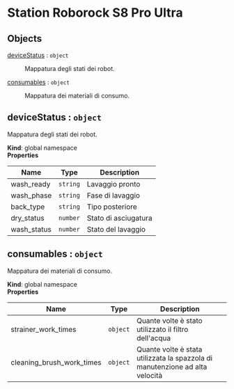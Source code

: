 # Station Roborock S8 Pro Ultra

## Objects

<dl>
<dt><a href="#deviceStatus">deviceStatus</a> : <code>object</code></dt>
<dd><p>Mappatura degli stati dei robot.</p>
</dd>
<dt><a href="#consumables">consumables</a> : <code>object</code></dt>
<dd><p>Mappatura dei materiali di consumo.</p>
</dd>
</dl>

<a name="deviceStatus"></a>

## deviceStatus : <code>object</code>
Mappatura degli stati dei robot.

**Kind**: global namespace  
**Properties**

| Name | Type | Description |
| --- | --- | --- |
| wash_ready | <code>string</code> | Lavaggio pronto |
| wash_phase | <code>string</code> | Fase di lavaggio |
| back_type | <code>string</code> | Tipo posteriore |
| dry_status | <code>number</code> | Stato di asciugatura |
| wash_status | <code>number</code> | Stato del lavaggio |

<a name="consumables"></a>

## consumables : <code>object</code>
Mappatura dei materiali di consumo.

**Kind**: global namespace  
**Properties**

| Name | Type | Description |
| --- | --- | --- |
| strainer_work_times | <code>object</code> | Quante volte è stato utilizzato il filtro dell'acqua |
| cleaning_brush_work_times | <code>object</code> | Quante volte è stata utilizzata la spazzola di manutenzione ad alta velocità |

